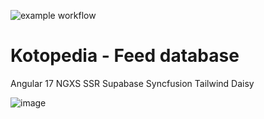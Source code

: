 ![example workflow](https://github.com/dewiktor2/kotopedia/actions/workflows/build.yml/badge.svg)

# Kotopedia - Feed database

Angular 17
NGXS
SSR
Supabase
Syncfusion
Tailwind
Daisy


![image](https://github.com/user-attachments/assets/e7bdee80-04a2-47a8-a097-f2834d400542)


